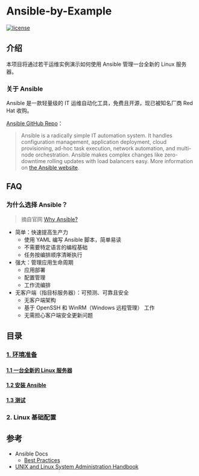 # Ansible-by-Example

[![license][license]][license_link]

[license]: https://img.shields.io/github/license/itechub/Ansible-by-Example.svg
[license_link]: https://github.com/itechub/Ansible-by-Example/blob/master/LICENSE

## 介绍

本项目将通过若干运维实例演示如何使用 Ansible 管理一台全新的 Linux 服务器。

### 关于 Ansible

Ansible 是一款轻量级的 IT 运维自动化工具，免费且开源，现已被知名厂商 Red Hat 收购。

[ansible_site]: https://ansible.com/
[ansible_repo]: https://github.com/ansible/ansible

[Ansible GitHub Repo][ansible_repo]：

> Ansible is a radically simple IT automation system. It handles configuration management, application deployment, cloud provisioning, ad-hoc task execution, network automation, and multi-node orchestration. Ansible makes complex changes like zero-downtime rolling updates with load balancers easy. More information on [the Ansible website][ansible_site].

## FAQ

### 为什么选择 Ansible？

[it_auto]: https://www.ansible.com/overview/it-automation

> 摘自官网 [Why Ansible?][it_auto]

- 简单：快速提高生产力
  - 使用 YAML 编写 Ansible 脚本，简单易读
  - 不需要特定语言的编程基础
  - 任务按编排顺序清晰执行
- 强大：管理应用生命周期
  - 应用部署
  - 配置管理
  - 工作流编排
- 无客户端（指目标服务器）：可预测、可靠且安全
  - 无客户端架构
  - 基于 OpenSSH 和 WinRM（Windows 远程管理） 工作
  - 无需担心客户端安全更新问题

## 目录

### [1. 环境准备](docs/01_prepare.md)

#### [1.1 一台全新的 Linux 服务器](docs/01_prepare.md#11-一台全新的-linux-服务器)

#### [1.2 安装 Ansible](docs/01_prepare.md#12-安装-ansible)

#### [1.3 测试](docs/01_prepare.md#13-测试)

### 2. Linux 基础配置

## 参考

[best_prac]: https://docs.ansible.com/ansible/latest/user_guide/playbooks_best_practices.html
[ulsa_hb]: https://www.goodreads.com/book/show/8772005-unix-and-linux-system-administration-handbook

- Ansible Docs
  - [Best Practices][best_prac]
- [UNIX and Linux System Administration Handbook][ulsa_hb]
